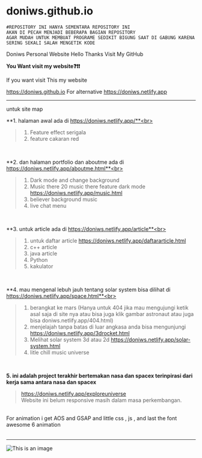 # doniws.github.io

```
#REPOSITORY INI HANYA SEMENTARA REPOSITORY INI 
AKAN DI PECAH MENJADI BEBERAPA BAGIAN REPOSITORY 
AGAR MUDAH UNTUK MEMBUAT PROGRAME SEDIKIT BIGUNG SAAT DI GABUNG KARENA SERING SEKALI SALAH MENGETIK KODE 
```

Doniws Personal Website
Hello Thanks Visit My GitHub

**You Want visit my website❓❗❗**

If you want visit 
This my website 

https://doniws.github.io 
For alternative 
https://doniws.netlify.app

_________________________

untuk site map

**1. halaman awal ada di https://doniws.netlify.app/**<br>
   > 1. Feature effect serigala <br>
   > 2. feature cakaran red <br>
 
   <br>
   
**2. dan halaman portfolio dan aboutme ada di https://doniws.netlify.app/aboutme.html**<br>
   > 1. Dark mode and change background <br>
   > 2. Music there 20 music there feature dark mode https://doniws.netlify.app/music.html <br>
   > 3. believer background music <br>
   > 4. live chat menu <br>
 
   <br>

**3. untuk article ada di https://doniws.netlify.app/article**<br>
   > 1. untuk daftar article https://doniws.netlify.app/daftararticle.html<br>
   > 2. c++ article <br>
   > 3. java article<br>
   > 4. Python <br>
   > 5. kakulator<br>

   <br>
   
**4. mau mengenal lebuh jauh tentang solar system bisa dilihat di https://doniws.netlify.app/space.html**<br>
   > 1. berangkat ke mars (Hanya untuk 404 jika mau mengujungi ketik asal saja di site nya 
   >    atau bisa juga klik gambar astronaut atau juga bisa doniws.netlify.app/404.html)<br>
   > 2. menjelajah tanpa batas di luar angkasa anda bisa mengunjungi https://doniws.netlify.app/3drocket.html<br>
   > 3. Melihat solar system 3d atau 2d https://doniws.netlify.app/solar-system.html<br>
   > 4. litle chill music universe<br>
 
  <br>
  
**5. ini adalah project terakhir bertemakan nasa dan spacex terinpirasi dari kerja sama antara nasa dan spacex** <br>
   >  https://doniws.netlify.app/exploreuniverse <br>
   >  Website ini belum responsive masih dalam masa perkembangan. <br>
          
   <br>
For animation i get AOS and GSAP and little css , js , and last the font awesome 6 animation 
<br>
<br>

_________________________
  
![This is an image](https://myoctocat.com/assets/images/base-octocat.svg)
